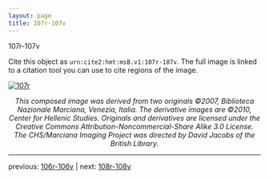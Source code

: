 ```yaml
---
layout: page
title: 107r-107v
---
```


107r-107v

Cite this object as `urn:cite2:hmt:msB.v1:107r-107v`. The full image is linked to a citation tool you can use to cite regions of the image.

[![107r](http://www.homermultitext.org/iipsrv?IIIF=/project/homer/pyramidal/deepzoom/hmt/vbbifolio/v1/vb_106v_107r.tif/full/800,/0/default.jpg)](http://www.homermultitext.org/ict2/?urn=urn:cite2:hmt:vbbifolio.v1:vb_106v_107r) 

<p style="text-align: center; font-style: italic;">This composed image was derived from two originals ©2007, Biblioteca Nazionale Marciana, Venezia, Italia. The derivative images are ©2010, Center for Hellenic Studies. Originals and derivatives are licensed under the Creative Commons Attribution-Noncommercial-Share Alike 3.0 License. The CHS/Marciana Imaging Project was directed by David Jacobs of the British Library.</p>

---

previous: [106r-106v](../106r-106v/) | next: [108r-108v](../108r-108v/)